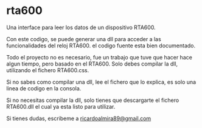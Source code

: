 # rta600
Una interface para leer los datos de un dispositivo RTA600.

Con este codigo, se puede generar una dll para acceder a las funcionalidades del reloj RTA600.
el codigo fuente esta bien documentado.

Todo el proyecto no es necesario, fue un trabajo que tuve que hacer hace algun tiempo, pero basado en el RTA600.
Solo debes compilar la dll, utilizando el fichero RTA600.css.

Si no sabes como compilar una dll, lee el fichero que lo explica, es solo una linea de codigo en la consola.

Si no necesitas compilar la dll, solo tienes que descargarte el fichero RTA600.dll el cual ya esta listo para utilizar.

Si tienes dudas, escribeme a ricardoalmira89@gmail.com
